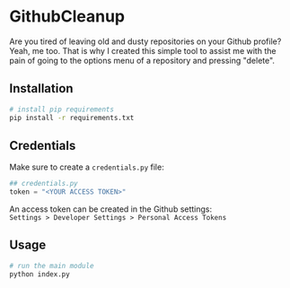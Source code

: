 # GithubCleanup
Are you tired of leaving old and dusty repositories on your Github profile? Yeah, me too. That is why I created this simple tool to assist me with the pain of going to the options menu of a repository and pressing "delete".

## Installation
```bash
# install pip requirements
pip install -r requirements.txt
```

## Credentials
Make sure to create a `credentials.py` file:
```python
## credentials.py
token = "<YOUR ACCESS TOKEN>"
```

An access token can be created in the Github settings:<br>
`Settings > Developer Settings > Personal Access Tokens`

## Usage
```bash
# run the main module
python index.py
```